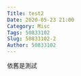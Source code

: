 ```yaml
---
Title: test2
Date: 2020-05-23 21:00
Category: Misc
Tags: 50833102
Slug: 50833102-2
Author: 50833102
---
```


依舊是測試

<!-- PELICAN_END_SUMMARY -->


